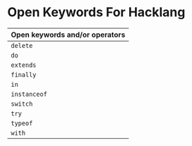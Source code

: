 # Open Keywords For Hacklang

| **Open keywords and/or operators**
| ------------------------------------------------------------------ |
| `delete` |
| `do` |
| `extends` |
| `finally` |
| `in` |
| `instanceof`|
| `switch` |
| `try` |
| `typeof` |
| `with` |
